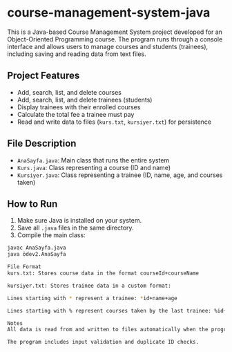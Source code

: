 # course-management-system-java
This is a Java-based Course Management System project developed for an Object-Oriented Programming course. The program runs through a console interface and allows users to manage courses and students (trainees), including saving and reading data from text files.

## Project Features

- Add, search, list, and delete courses
- Add, search, list, and delete trainees (students)
- Display trainees with their enrolled courses
- Calculate the total fee a trainee must pay
- Read and write data to files (`kurs.txt`, `kursiyer.txt`) for persistence

## File Description

- `AnaSayfa.java`: Main class that runs the entire system
- `Kurs.java`: Class representing a course (ID and name)
- `Kursiyer.java`: Class representing a trainee (ID, name, age, and courses taken)

## How to Run

1. Make sure Java is installed on your system.
2. Save all `.java` files in the same directory.
3. Compile the main class:

```bash
javac AnaSayfa.java
java ödev2.AnaSayfa

File Format
kurs.txt: Stores course data in the format courseId+courseName

kursiyer.txt: Stores trainee data in a custom format:

Lines starting with * represent a trainee: *id+name+age

Lines starting with % represent courses taken by the last trainee: %id+name

Notes
All data is read from and written to files automatically when the program starts and exits.

The program includes input validation and duplicate ID checks.



